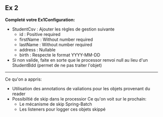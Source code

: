 ## Ex 2
**Completé votre Ex1Configuration:**
* StudentCsv : Ajouter les règles de gestion suivante
    * id : Positive required
    * firstName : Without number required
    * lastName : Without number required
    * address : Nullable
    * birth : Respecte le format YYYY-MM-DD
* Si non valide, faite en sorte que le processor renvoi null au lieu d'un StudentBdd (permet de ne pas traiter l'objet)

---
Ce qu'on a appris: 
* Utilisation des annotations de valiations pour les objets provenant du reader
* Possibiltié de skip dans le processior
Ce qu'on voit sur le prochain:
  * Le mécanisme de skip Spring-Batch
  * Les listeners pour logger ces objets skippé 

